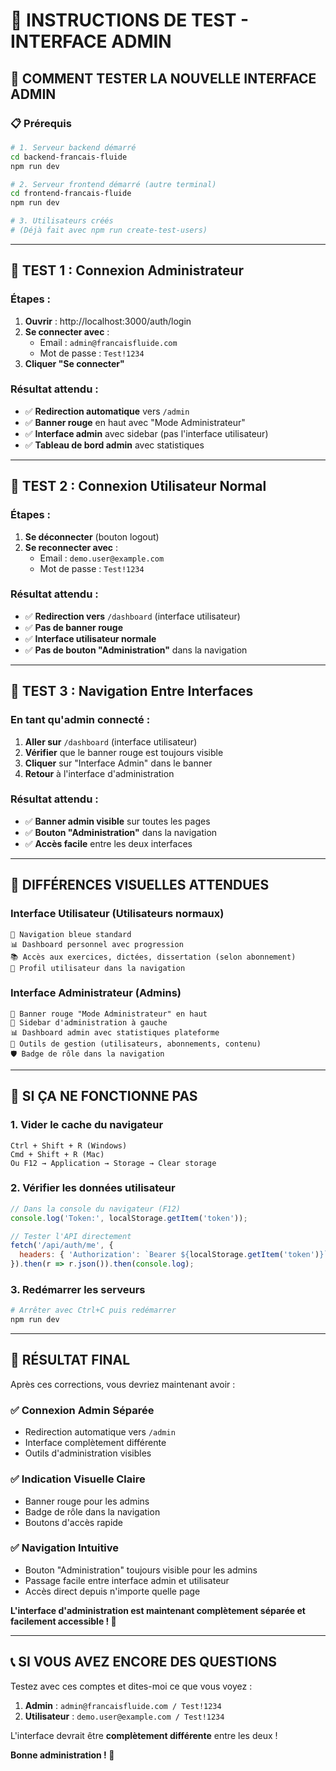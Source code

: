 # 🧪 **INSTRUCTIONS DE TEST - INTERFACE ADMIN**

## 🎯 **COMMENT TESTER LA NOUVELLE INTERFACE ADMIN**

### **📋 Prérequis**
```bash
# 1. Serveur backend démarré
cd backend-francais-fluide
npm run dev

# 2. Serveur frontend démarré (autre terminal)
cd frontend-francais-fluide
npm run dev

# 3. Utilisateurs créés
# (Déjà fait avec npm run create-test-users)
```

---

## 🔐 **TEST 1 : Connexion Administrateur**

### **Étapes :**
1. **Ouvrir** : http://localhost:3000/auth/login
2. **Se connecter avec** :
   - Email : `admin@francaisfluide.com`
   - Mot de passe : `Test!1234`
3. **Cliquer "Se connecter"**

### **Résultat attendu :**
- ✅ **Redirection automatique** vers `/admin`
- ✅ **Banner rouge** en haut avec "Mode Administrateur"
- ✅ **Interface admin** avec sidebar (pas l'interface utilisateur)
- ✅ **Tableau de bord admin** avec statistiques

---

## 👤 **TEST 2 : Connexion Utilisateur Normal**

### **Étapes :**
1. **Se déconnecter** (bouton logout)
2. **Se reconnecter avec** :
   - Email : `demo.user@example.com`
   - Mot de passe : `Test!1234`

### **Résultat attendu :**
- ✅ **Redirection vers** `/dashboard` (interface utilisateur)
- ✅ **Pas de banner rouge**
- ✅ **Interface utilisateur normale**
- ✅ **Pas de bouton "Administration"** dans la navigation

---

## 🔄 **TEST 3 : Navigation Entre Interfaces**

### **En tant qu'admin connecté :**
1. **Aller sur** `/dashboard` (interface utilisateur)
2. **Vérifier** que le banner rouge est toujours visible
3. **Cliquer** sur "Interface Admin" dans le banner
4. **Retour** à l'interface d'administration

### **Résultat attendu :**
- ✅ **Banner admin visible** sur toutes les pages
- ✅ **Bouton "Administration"** dans la navigation
- ✅ **Accès facile** entre les deux interfaces

---

## 🎨 **DIFFÉRENCES VISUELLES ATTENDUES**

### **Interface Utilisateur** (Utilisateurs normaux)
```
🔵 Navigation bleue standard
📊 Dashboard personnel avec progression
📚 Accès aux exercices, dictées, dissertation (selon abonnement)
👤 Profil utilisateur dans la navigation
```

### **Interface Administrateur** (Admins)
```
🔴 Banner rouge "Mode Administrateur" en haut
🔧 Sidebar d'administration à gauche
📊 Dashboard admin avec statistiques plateforme
👥 Outils de gestion (utilisateurs, abonnements, contenu)
🛡️ Badge de rôle dans la navigation
```

---

## 🚨 **SI ÇA NE FONCTIONNE PAS**

### **1. Vider le cache du navigateur**
```
Ctrl + Shift + R (Windows)
Cmd + Shift + R (Mac)
Ou F12 → Application → Storage → Clear storage
```

### **2. Vérifier les données utilisateur**
```javascript
// Dans la console du navigateur (F12)
console.log('Token:', localStorage.getItem('token'));

// Tester l'API directement
fetch('/api/auth/me', {
  headers: { 'Authorization': `Bearer ${localStorage.getItem('token')}` }
}).then(r => r.json()).then(console.log);
```

### **3. Redémarrer les serveurs**
```bash
# Arrêter avec Ctrl+C puis redémarrer
npm run dev
```

---

## 🎊 **RÉSULTAT FINAL**

Après ces corrections, vous devriez maintenant avoir :

### **✅ Connexion Admin Séparée**
- Redirection automatique vers `/admin`
- Interface complètement différente
- Outils d'administration visibles

### **✅ Indication Visuelle Claire**
- Banner rouge pour les admins
- Badge de rôle dans la navigation
- Boutons d'accès rapide

### **✅ Navigation Intuitive**
- Bouton "Administration" toujours visible pour les admins
- Passage facile entre interface admin et utilisateur
- Accès direct depuis n'importe quelle page

**L'interface d'administration est maintenant complètement séparée et facilement accessible ! 🎉**

---

## 📞 **SI VOUS AVEZ ENCORE DES QUESTIONS**

Testez avec ces comptes et dites-moi ce que vous voyez :

1. **Admin** : `admin@francaisfluide.com / Test!1234`
2. **Utilisateur** : `demo.user@example.com / Test!1234`

L'interface devrait être **complètement différente** entre les deux !

**Bonne administration ! 🚀**
